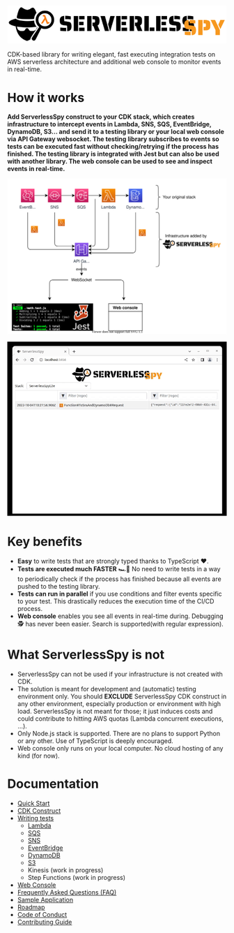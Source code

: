 ![ServerlessSpy](./logo/full_logo.svg)

CDK-based library for writing elegant, fast executing integration tests on AWS serverless architecture and additional web console to monitor events in real-time. 

# How it works

**Add ServerlessSpy construct to your CDK stack, which creates infrastructure to intercept events in Lambda, SNS, SQS, EventBridge, DynamoDB, S3... and send it to a testing library or your local web console via API Gateway websocket. The testing library subscribes to events so tests can be executed fast without checking/retrying if the process has finished. The testing library is integrated with Jest but can also be used with another library. The web console can be used to see and inspect events in real-time.**

[![Concept](./doc/concept.svg)](https://serverlessspy.com/)

![Web console](./doc/web_console.gif)

# Key benefits
 - **Easy** to write tests that are strongly typed thanks to TypeScript ❤️.
 - **Tests are executed much FASTER** 🏎️💨 No need to write tests in a way to periodically check if the process has finished because all events are pushed to the testing library.
 - **Tests can run in parallel** if you use conditions and filter events specific to your test. This drastically reduces the execution time of the CI/CD process.
 - **Web console** enables you see all events in real-time during. Debugging 🕵 has never been easier. Search is supported(with regular expression).

# What ServerlessSpy is not
 - ServerlessSpy can not be used if your infrastructure is not created with CDK. 
 - The solution is meant for development and (automatic) testing environment only. You should **EXCLUDE** ServerlessSpy CDK construct in any other environment, especially production or environment with high load. ServerlessSpy is not meant for those; it just induces costs and could contribute to hitting AWS quotas (Lambda concurrent executions, ...).
 - Only Node.js stack is supported. There are no plans to support Python or any other. Use of TypeScript is deeply encouraged.
 - Web console only runs on your local computer. No cloud hosting of any kind (for now).

# Documentation
 - [Quick Start](doc/quick_start.md)
 - [CDK Construct](doc/CDK_construct.md)
 - [Writing tests](doc/writing_tests.md) 
   - [Lambda](doc/Lambda.md) 
   - [SQS](doc/SQS.md)
   - [SNS](doc/SNS.md)
   - [EventBridge](doc/EventBridge.md)
   - [DynamoDB](doc/DynamoDB.md)
   - [S3](doc/S3.md)   
   - Kinesis (work in progress)
   - Step Functions (work in progress)
 - [Web Console](doc/web_console.md)  
 - [Frequently Asked Questions (FAQ)](doc/FAQ.md)  
 - [Sample Application](doc/sample_app.md)   
 - [Roadmap](doc/roadmap.md)   
 - [Code of Conduct](doc/CODE_OF_CONDUCT.md) 
 - [Contributing Guide](doc/CONTRIBUTING.md) 